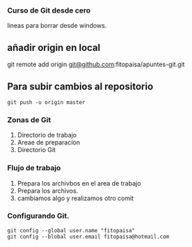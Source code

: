 ### Curso de Git desde cero

lineas para borrar desde windows.

## añadir origin en local
git remote add origin git@github.com:fitopaisa/apuntes-git.git


## Para subir cambios al repositorio 
`git push -u origin master`


### Zonas de Git
1. Directorio de trabajo
2. Areae de preparacion
3. Directorio Git


### Flujo de trabajo
1. Prepara los archivbos en el area de trabajo
2. Prepara los archivos.
3. cambiamos algo y realizamos otro comit

### Configurando Git.
```
git config --global user.name "fitopaisa"
git config --blobal user.email fitopaisa@hotmail.com
```

